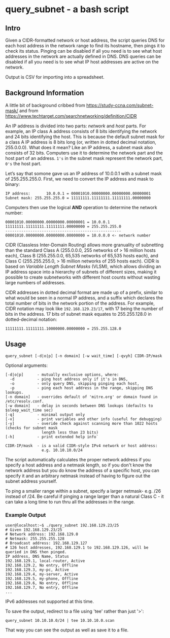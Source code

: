 # query_subnet - a bash script

## Intro
Given a CIDR-formatted network or host address, the script queries DNS for each host address in the network range to find its  hostname, then pings it to check its status. Pinging can be disabled if all you need is to see what host addresses in the network are actually defined in DNS. DNS queries can be disabled if all you need is to see what IP host addresses are active on the network.

Output is CSV for importing into a spreadsheet.

## Background Information
A little bit of background cribbed from https://study-ccna.com/subnet-mask/ and from https://www.techtarget.com/searchnetworking/definition/CIDR

An IP address is divided into two parts: *network* and *host* parts. For example, an IP class A address consists of 8 bits identifying the network and 24 bits identifying the host. This is because the default subnet mask for a class A IP address is 8 bits long (or, written in dotted decimal notation, 255.0.0.0). What does it mean? Like an IP address, a subnet mask also consists of 32 bits. Computers use it to determine the network part and the host part of an address. `1's` in the subnet mask represent the network part, `0's` the host part.

Let’s say that somone gave us an IP address of 10.0.0.1 with a subnet mask of 255.255.255.0. First, we need to convert the IP address and mask to binary:

```
IP address:       10.0.0.1 = 00001010.00000000.00000000.00000001
Subnet mask: 255.255.255.0 = 11111111.11111111.11111111.00000000
``` 
Computers then use the logical **AND** operation to determine the network number:

```
00001010.00000000.00000000.00000001 = 10.0.0.1
11111111.11111111.11111111.00000000 = 255.255.255.0
---------------------------------------------------
00001010.00000000.00000000.00000000 = 10.0.0.0 <- network number
```
CIDR (Classless Inter-Domain Routing) allows more granuality of subnetting than the standard Class A (255.0.0.0, 255 networks of > 16 million hosts each), Class B (255.255.0.0, 65,535 networks of 65,535 hosts each), and Class C (255.255.255.0, > 16 million networks of 255 hosts each). CIDR is based on *Variable Length Subnet Masks* (VLSM), which allows dividing an IP address space into a hierarchy of subnets of different sizes, making it possible to create subnetworks with different host counts without wasting large numbers of addresses.

CIDR addresses in dotted decimal format are made up of a prefix, similar to what would be seen in a normal IP address, and a suffix which declares the total number of bits in the network portion of the address. For example, CIDR notation may look like `192.168.129.23/17`, with 17 being the number of bits in the address. 17 bits of subnet mask equates to 255.255.128.0 in dotted-decimal notation:
```
11111111.11111111.10000000.00000000 = 255.255.128.0
```

## Usage

```
query_subnet [-d|o|p] [-n domain] [-w wait_time] [-qvyh] CIDR-IP/mask
```
Optional arguments:

```
[-d|o|p]      - mutually exclusive options, where:
  -d          - ping host address only if it's in DNS,
  -o          - only query DNS, skipping pinging each host,
  -p          - ping each host address in the range, skipping DNS lookups.
[-n domain]   - overrides default of 'mitre.org' or domain found in /etc/resolv.conf.
[-w domain]   - delay in seconds between DNS lookups (defaults to $sleep_wait_time sec)
[-q]          - minimal output only 
[-v]          - print variables and other info (useful for debugging)
[-y]          - overide check against scanning more than 1022 hosts (checks for subnet mask
                length less than 23 bits)
[-h]          - print extended help info`

CIDR-IP/mask  - is a valid CIDR-style IPv4 network or host address:
                e.g. 10.10.10.0/24
```

The script automatically calculates the proper network address if you specify a host address and a netmask length, so if you don't know the network address but you do know the address of a specific host, you can specify it and an arbitrary netmask instead of having to figure out the subnet address yourself.

To ping a smaller range within a subnet, specify a larger netmask- e.g. /26 instead of /24. Be careful if pinging a range larger than a natural Class C - it can take a long time to run thru all the addresses in the range.

### Example Output
```
user@localhost:~$ ./query_subnet 192.168.129.23/25
# Given 192.168.129.23/25
# Network address: 192.168.129.0
# Netmask: 255.255.255.128
# Broadcast address: 192.168.129.127
# 126 host addresses, 192.168.129.1 to 192.168.129.126, will be queried in DNS then pinged.
IP address, DNS Name, Status
192.168.129.1, local-router, Active
192.168.129.2, No entry, Offline
192.168.129.3, my-pc, Active
192.168.129.4, my-server, Active
192.168.129.5, my-phone, Offline
192.168.129.6, No entry, Offline
192.168.129.7, No entry, Offline
...
```

IPv6 addresses not supported at this time.

To save the output, redirect to a file using 'tee' rather than just '>':
```
query_subnet 10.10.10.0/24 | tee 10.10.10.0.scan
```
That way you can see the output as well as save it to a file.
